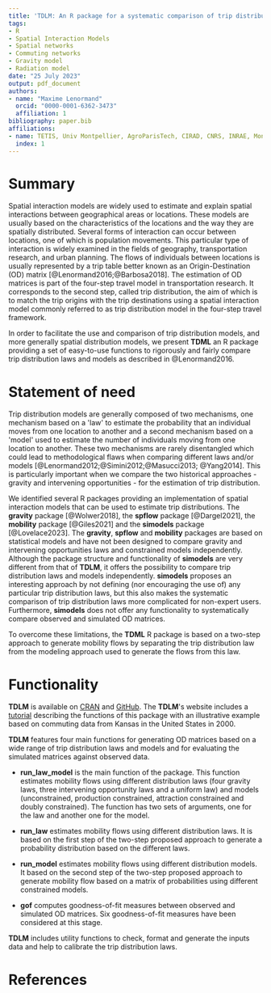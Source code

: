```yaml
---
title: 'TDLM: An R package for a systematic comparison of trip distribution laws and models'
tags:
- R
- Spatial Interaction Models
- Spatial networks
- Commuting networks
- Gravity model
- Radiation model
date: "25 July 2023"
output: pdf_document
authors:
- name: "Maxime Lenormand"
  orcid: "0000-0001-6362-3473"
  affiliation: 1
bibliography: paper.bib
affiliations:
- name: TETIS, Univ Montpellier, AgroParisTech, CIRAD, CNRS, INRAE, Montpellier, France
  index: 1
---
```


# Summary

Spatial interaction models are widely used to estimate and explain spatial
interactions between geographical areas or locations. These models are usually 
based on the characteristics of the locations and the way they are 
spatially distributed. Several forms of interaction can occur between locations,
one of which is population movements. This particular type of interaction is 
widely examined in the fields of geography, transportation research, and 
urban planning. The flows of individuals between locations is 
usually represented by a trip table better known as an Origin-Destination (OD) 
matrix [@Lenormand2016;@Barbosa2018]. The estimation of OD matrices is part of 
the four-step travel model in transportation research. It corresponds to the 
second step, called trip distribution, the aim of which is to match the trip 
origins with the trip destinations using a spatial interaction model 
commonly referred to as trip distribution model in the four-step travel 
framework. 

In order to facilitate the use and comparison of trip distribution models, and 
more generally spatial distribution models, we present **TDML** an R package 
providing a set of easy-to-use functions to rigorously and fairly compare 
trip distribution laws and models as described in @Lenormand2016.

# Statement of need

Trip distribution models are generally composed of two mechanisms, one mechanism
based on a 'law' to estimate the probability that an individual moves from one 
location to another and a second mechanism based on a 'model' used to estimate 
the number of individuals moving from one location to another. These two 
mechanisms are rarely disentangled which could lead to methodological flaws when 
comparing different laws and/or models [@Lenormand2012;@Simini2012;@Masucci2013;
@Yang2014]. This is particularly important when we compare the two historical
approaches - gravity and intervening opportunities - for the estimation of 
trip distribution. 

We identified several R packages providing an implementation of spatial 
interaction models that can be used to estimate trip distributions. 
The **gravity** package [@Wolwer2018], the **spflow** 
package [@Dargel2021], the **mobility** package [@Giles2021] and the **simodels** 
package [@Lovelace2023]. The **gravity**, **spflow** and **mobility** packages 
are based on statistical models and have not been designed to compare gravity 
and intervening opportunities laws and constrained models independently. 
Although the package structure and functionality of **simodels** are very 
different from that of **TDLM**, it offers the possibility to compare trip 
distribution laws and models independently. **simodels** proposes 
an interesting approach by not defining (nor encouraging the use of) any 
particular trip distribution laws, but this also makes the systematic comparison 
of trip distribution laws more complicated for non-expert users. Furthermore, 
**simodels** does not offer any functionality to systematically compare 
observed and simulated OD matrices.
 
To overcome these limitations, the **TDML** R package is based on a two-step 
approach to generate mobility flows by separating the trip distribution law 
from the modeling approach used to generate the flows from this law. 

# Functionality

**TDLM** is available on [CRAN](https://cran.r-project.org/package=TDLM) and 
[GitHub](https://github.com/EpiVec/TDLM/). The **TDLM**'s website includes a [tutorial](https://epivec.github.io/TDLM/articles/TDLM.html) 
describing the functions of this package with an illustrative example based on 
commuting data from Kansas in the United States in 2000.

**TDLM** features four main functions for generating OD matrices
based on a wide range of trip distribution laws and models and for evaluating
the simulated matrices against observed data. 

* **run_law_model** is the main function of the package. This function estimates
mobility flows using different distribution laws (four gravity laws, three 
intervening opportunity laws and a uniform law) and models (unconstrained, 
production constrained, attraction constrained and doubly constrained). The 
function has two sets of arguments, one for the law and another one for the 
model. 

* **run_law** estimates mobility flows using different distribution laws. It 
is based on the first step of the two-step proposed approach to generate a 
probability distribution based on the different laws.

* **run_model** estimates mobility flows using different distribution models. It
based on the second step of the two-step proposed approach to generate mobility 
flow based on a matrix of probabilities using different constrained models.

* **gof** computes goodness-of-fit measures between observed and simulated 
OD matrices. Six goodness-of-fit measures have been considered at this stage.

**TDLM** includes utility functions to check, format and generate the inputs 
data and help to calibrate the trip distribution laws. 

# References
